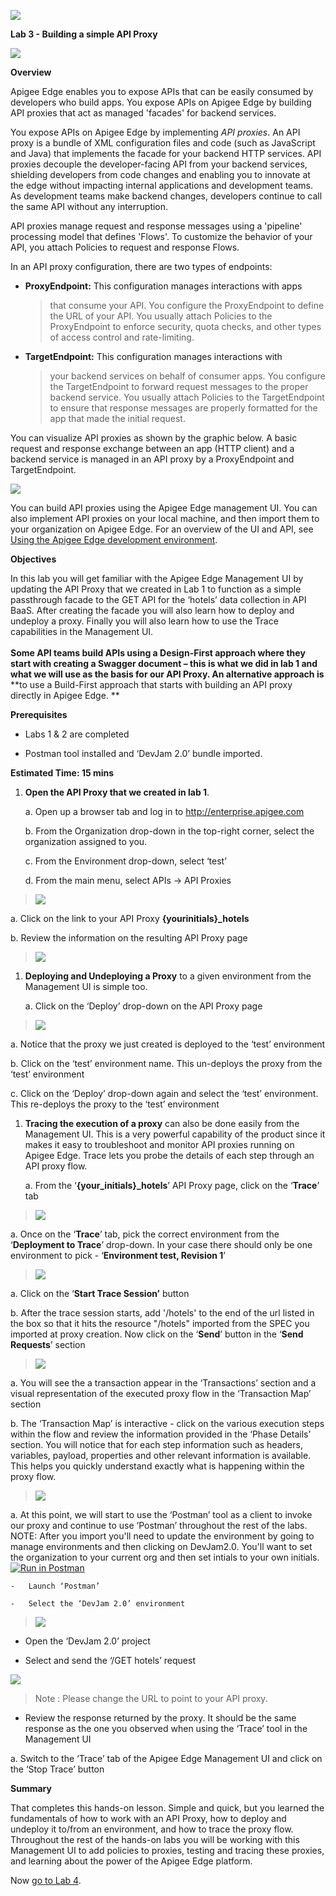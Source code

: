 ![](./media/image1.png)

**Lab 3 - Building a simple API Proxy**

![](./media/image2.png)

**Overview**

Apigee Edge enables you to expose APIs that can be easily consumed by
developers who build apps. You expose APIs on Apigee Edge by building
API proxies that act as managed 'facades' for backend services.

You expose APIs on Apigee Edge by implementing *API proxies*. An API
proxy is a bundle of XML configuration files and code (such as
JavaScript and Java) that implements the facade for your backend HTTP
services. API proxies decouple the developer-facing API from your
backend services, shielding developers from code changes and enabling
you to innovate at the edge without impacting internal applications and
development teams. As development teams make backend changes, developers
continue to call the same API without any interruption.

API proxies manage request and response messages using a 'pipeline'
processing model that defines 'Flows'. To customize the behavior of your
API, you attach Policies to request and response Flows.

In an API proxy configuration, there are two types of endpoints:

-   **ProxyEndpoint:** This configuration manages interactions with apps
    > that consume your API. You configure the ProxyEndpoint to define
    > the URL of your API. You usually attach Policies to the
    > ProxyEndpoint to enforce security, quota checks, and other types
    > of access control and rate-limiting.

-   **TargetEndpoint:** This configuration manages interactions with
    > your backend services on behalf of consumer apps. You configure
    > the TargetEndpoint to forward request messages to the proper
    > backend service. You usually attach Policies to the TargetEndpoint
    > to ensure that response messages are properly formatted for the
    > app that made the initial request.

You can visualize API proxies as shown by the graphic below. A basic
request and response exchange between an app (HTTP client) and a backend
service is managed in an API proxy by a ProxyEndpoint and
TargetEndpoint.






![](./media/image3.png)

You can build API proxies using the Apigee Edge management UI. You can
also implement API proxies on your local machine, and then import them
to your organization on Apigee Edge. For an overview of the UI and API,
see [Using the Apigee Edge development
environment](http://apigee.com/docs/api-services/content/using-apigee-edge-development-environment).

**Objectives**

In this lab you will get familiar with the Apigee Edge Management UI by
updating the API Proxy that we created in Lab 1 to function as a simple
passthrough facade to the GET API for the ‘hotels’ data collection in
API BaaS. After creating the facade you will also learn how to deploy
and undeploy a proxy. Finally you will also learn how to use the Trace
capabilities in the Management UI.\
\
**Some API teams build APIs using a Design-First approach where they
start with creating a Swagger document – this is what we did in lab 1
and what we will use as the basis for our API Proxy. An alternative
approach is** **to use a Build-First approach that starts with building
an API proxy directly in Apigee Edge. **

**Prerequisites**

-   Labs 1 & 2 are completed

-   Postman tool installed and ‘DevJam 2.0’ bundle imported.

**Estimated Time: 15 mins**

1)  **Open the API Proxy that we created in lab 1**.

    a.  Open up a browser tab and log in to http://enterprise.apigee.com

    b.  From the Organization drop-down in the top-right corner, select
        the organization assigned to you.

    c.  From the Environment drop-down, select ‘test’

    d.  From the main menu, select APIs → API Proxies

> ![](./media/image4.png)

a.  Click on the link to your API Proxy **{yourinitials}\_hotels**

b.  Review the information on the resulting API Proxy page

> ![](./media/image5.png)

1)  **Deploying and Undeploying a Proxy** to a given environment from
    the Management UI is simple too.

    a.  Click on the ‘Deploy’ drop-down on the API Proxy page

> ![](./media/image6.png)

a.  Notice that the proxy we just created is deployed to the ‘test’
    environment

b.  Click on the ‘test’ environment name. This un-deploys the proxy from
    the ‘test’ environment

c.  Click on the ‘Deploy’ drop-down again and select the
    ‘test’ environment. This re-deploys the proxy to the ‘test’
    environment

<!-- -->

1)  **Tracing the execution of a proxy** can also be done easily from
    the Management UI. This is a very powerful capability of the product
    since it makes it easy to troubleshoot and monitor API proxies
    running on Apigee Edge. Trace lets you probe the details of each
    step through an API proxy flow.

    a.  From the ‘**{your\_initials}\_hotels**’ API Proxy page, click on
        the ‘**Trace**’ tab

> ![](./media/image7.png)

a.  Once on the ‘**Trace**’ tab, pick the correct environment from the
    ‘**Deployment to Trace**’ drop-down. In your case there should only
    be one environment to pick - ‘**Environment test, Revision 1**’

> ![](./media/image8.png)

a.  Click on the ‘**Start Trace Session’** button

b.  After the trace session starts, add '/hotels' to the end of the url listed in the box so that it hits the resource "/hotels" imported from the SPEC you imported at proxy creation. Now click on the ‘**Send**’ button in
    the ‘**Send Requests**’ section

> ![](./media/image9.png)

a.  You will see the a transaction appear in the ‘Transactions’ section
    and a visual representation of the executed proxy flow in the
    ‘Transaction Map’ section

b.  The ‘Transaction Map’ is interactive - click on the various
    execution steps within the flow and review the information provided
    in the ‘Phase Details’ section. You will notice that for each step
    information such as headers, variables, payload, properties and
    other relevant information is available. This helps you quickly
    understand exactly what is happening within the proxy flow.

> ![](./media/image10.png)

a.  At this point, we will start to use the ‘Postman’ tool as a client
    to invoke our proxy and continue to use ‘Postman’ throughout the
    rest of the labs. NOTE: After you import you'll need to update the
    environment by going to manage environments and then clicking on DevJam2.0.
    You'll want to set the organization to your current org and then set intials
    to your own initials. [![Run in Postman](https://run.pstmn.io/button.svg)](https://www.getpostman.com/run-collection/f0cef8dd2db670853820)


    -   Launch ‘Postman’

    -   Select the ‘DevJam 2.0’ environment

> ![](./media/image11.png)

-   Open the ‘DevJam 2.0’ project

-   Select and send the ‘/GET hotels’ request

![](./media/image12.png)

> Note : Please change the URL to point to your API proxy.

-   Review the response returned by the proxy. It should be the same
    response as the one you observed when using the ‘Trace’ tool in the
    Management UI

a.  Switch to the ‘Trace’ tab of the Apigee Edge Management UI and click
    on the ‘Stop Trace’ button

**Summary**

That completes this hands-on lesson. Simple and quick, but you learned
the fundamentals of how to work with an API Proxy, how to deploy and
undeploy it to/from an environment, and how to trace the proxy flow.
Throughout the rest of the hands-on labs you will be working with this
Management UI to add policies to proxies, testing and tracing these
proxies, and learning about the power of the Apigee Edge platform.

Now [go to Lab 4](../Lab_4_Creating_Composite_APIs/).

